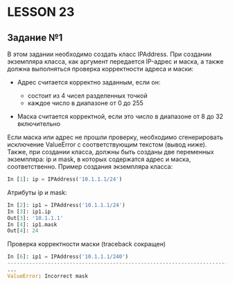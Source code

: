 # LESSON 23

## Задание №1

В этом задании необходимо создать класс IPAddress. При создании экземпляра класса, как аргумент передается IP-адрес и 
маска, а также должна выполняться проверка корректности адреса и маски:

* Адрес считается корректно заданным, если он:
    - состоит из 4 чисел разделенных точкой
    - каждое число в диапазоне от 0 до 255

* Маска считается корректной, если это число в диапазоне от 8 до 32 включительно

Если маска или адрес не прошли проверку, необходимо сгенерировать исключение ValueError с соответствующим текстом (вывод
ниже). Также, при создании класса, должны быть созданы две переменных экземпляра: ip и mask, в которых содержатся адрес 
и маска, соответственно. Пример создания экземпляра класса:
```python
In [1]: ip = IPAddress('10.1.1.1/24')
```
Атрибуты ip и mask:
```python
In [2]: ip1 = IPAddress('10.1.1.1/24')
In [3]: ip1.ip
Out[3]: '10.1.1.1'
In [4]: ip1.mask
Out[4]: 24
```
Проверка корректности маски (traceback сокращен)
```python
In [6]: ip1 = IPAddress('10.1.1.1/240')
---------------------------------------------------------------------------
...
ValueError: Incorrect mask
```